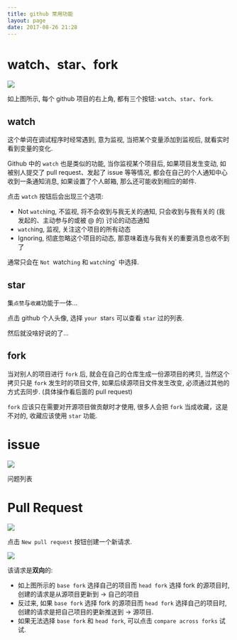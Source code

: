```yaml
---
title: github 常用功能
layout: page
date: 2017-08-26 21:28
---
```


# watch、star、fork
![](http://wiki.smallcpp.cn/static/images/github/watch.png)

如上图所示, 每个 github 项目的右上角, 都有三个按钮: `watch`、`star`、`fork`.

## watch
这个单词在调试程序时经常遇到, 意为监视, 当把某个变量添加到监视后, 就看实时看到变量的变化.

Github 中的 `watch` 也是类似的功能, 当你监视某个项目后, 如果项目发生变动, 如被别人提交了 pull request、发起了 issue 等等情况, 都会在自己的个人通知中心收到一条通知消息, 如果设置了个人邮箱, 那么还可能收到相应的邮件.

点击 `watch` 按钮后会出现三个选项:

- Not `watch`ing, 不监视, 将不会收到与我无关的通知, 只会收到与我有关的 (我发起的、主动参与的或被 @ 的) 讨论的动态通知
- `watch`ing, 监视, 关注这个项目的所有动态
- Ignoring, 彻底忽略这个项目的动态, 那意味着连与我有关的重要消息也收不到了

通常只会在 `Not `watch`ing` 和 `watch`ing` 中选择.

## star
集`点赞`与`收藏`功能于一体...

点击 github 个人头像, 选择 `your `star`s` 可以查看 `star` 过的列表.

然后就没啥好说的了...

## fork
当对别人的项目进行 `fork` 后, 就会在自己的仓库生成一份源项目的拷贝, 当然这个拷贝只是 `fork` 发生时的项目文件, 如果后续源项目文件发生改变, 必须通过其他的方式去同步. (具体操作看后面的 pull request)

`fork` 应该只在需要对开源项目做贡献时才使用, 很多人会把 `fork` 当成收藏，这是不对的, 收藏应该使用 `star` 功能.

# issue
![](http://wiki.smallcpp.cn/static/images/github/issues.png)

问题列表

# Pull Request
![](http://wiki.smallcpp.cn/static/images/github/newrequest.png)

点击 `New pull request` 按钮创建一个新请求.

![](http://wiki.smallcpp.cn/static/images/github/comparing.png)

该请求是**双向**的:

- 如上图所示的 `base fork` 选择自己的项目而 `head fork` 选择 fork 的源项目时, 创建的请求是从源项目更新到 \-\> 自己的项目
- 反过来, 如果 `base fork` 选择 fork 的源项目而 `head fork` 选择自己的项目时, 创建的请求是把自己项目的更新推送到 \-\> 源项目.
- 如果无法选择 `base fork` 和 `head fork`, 可以点击 `compare across forks` 试试.

